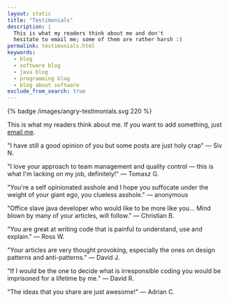 ```yaml
---
layout: static
title: "Testimonials"
description: |
  This is what my readers think about me and don't
  hesitate to email me; some of them are rather harsh :)
permalink: testimonials.html
keywords:
  - blog
  - software blog
  - java blog
  - programming blog
  - blog about software
exclude_from_search: true
---
```


{% badge /images/angry-testimonials.svg 220 %}

This is what my readers think about me. If you want to add
something, just [email me](mailto:me@yegor256.com).

"I have still a good opinion of you but some posts are just holy crap"
&mdash; Siv N.

"I love your approach to team management and quality control &mdash;
this is what I'm lacking on my job, definitely!"
&mdash; Tomasz G.

"You're a self opinionated asshole and I hope you suffocate
under the weight of your giant ego, you clueless asshole."
&mdash; anonymous

"Office slave java developer who would like to be more like you...
Mind blown by many of your articles, will follow."
&mdash; Christian B.

"You are great at writing code that
is painful to understand, use and explain."
&mdash; Ross W.

"Your articles are very thought provoking, especially the
ones on design patterns and anti-patterns."
&mdash; David J.

"If I would be the one to decide what is irresponsible coding
you would be imprisoned for a lifetime by me."
&mdash; David R.

"The ideas that you share are just awesome!"
&mdash; Adrian C.


